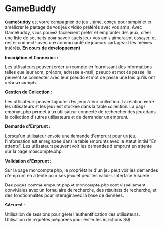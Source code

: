 # GameBuddy
**GameBuddy** est votre compagnon de jeu ultime, conçu pour simplifier et améliorer le partage de vos jeux vidéo préférés avec vos amis. Avec GameBuddy, vous pouvez facilement prêter et emprunter des jeux, créer une liste de souhaits pour savoir quels jeux vos amis aimeraient essayer, et rester connecté avec une communauté de joueurs partageant les mêmes intérêts. **En cours de developpement**

**Inscription et Connexion :**

Les utilisateurs peuvent créer un compte en fournissant des informations telles que leur nom, prénom, adresse e-mail, pseudo et mot de passe.
Ils peuvent se connecter avec leur pseudo et mot de passe une fois qu'ils ont créé un compte.

**Gestion de Collection :**

Les utilisateurs peuvent ajouter des jeux à leur collection. La relation entre les utilisateurs et les jeux est stockée dans la table collection.
La page emprunt.php permet à un utilisateur connecté de rechercher des jeux dans la collection d'autres utilisateurs et de demander un emprunt.

**Demande d'Emprunt :**

Lorsqu'un utilisateur envoie une demande d'emprunt pour un jeu, l'information est enregistrée dans la table emprunts avec le statut initial "En attente".
Les utilisateurs peuvent voir les demandes d'emprunt en attente sur la page moncompte.php.

**Validation d'Emprunt :**

Sur la page moncompte.php, le propriétaire d'un jeu peut voir les demandes d'emprunt en attente pour ses jeux et peut les valider.
Interface Visuelle :

Des pages comme emprunt.php et moncompte.php sont visuellement conviviales avec un formulaire de recherche, des résultats de recherche, et des fonctionnalités pour interagir avec la base de données.

**Sécurité :**

Utilisation de sessions pour gérer l'authentification des utilisateurs.
Utilisation de requêtes préparées pour éviter les injections SQL.





